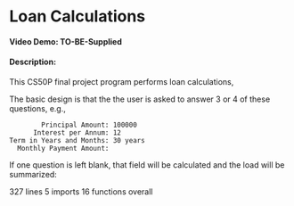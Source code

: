 # Loan Calculations
#### Video Demo: TO-BE-Supplied
#### Description:

This CS50P final project program performs loan calculations,

The basic design is that the the user is asked to answer 3 or 4 of these questions, e.g.,

            Principal Amount: 100000
          Interest per Annum: 12
    Term in Years and Months: 30 years
      Monthly Payment Amount:

If one question is left blank, that field will be calculated and the load will be
summarized:






327 lines
5 imports
16 functions overall

